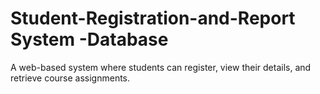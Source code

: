 # Student-Registration-and-Report System -Database

A web-based system where students can register, view their details, and retrieve course assignments.
